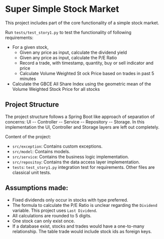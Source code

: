 # Super Simple Stock Market

This project includes part of the core functionality of a simple stock market.

Run `tests/test_story1.py` to test the functionality of following requirements:

- For a given stock,
    - Given any price as input, calculate the dividend yield
    - Given any price as input, calculate the P/E Ratio
    - Record a trade, with timestamp, quantity, buy or sell indicator and price
    - Calculate Volume Weighted St ock Price based on trades in past 5 minutes
- Calculate the GBCE All Share Index using the geometric mean of the Volume Weighted Stock Price for all stocks

## Project Structure

The project structure follows a Spring Boot like approach of separation of concerns: UI -- Controller -- Service --
Repository -- Storage. In this implementation the UI, Controller and Storage layers are left out completely.

Content of the project:

- `src/exception`: Contains custom exceptions.
- `src/model`: Contains models.
- `src/service`: Contains the business logic implementation.
- `src/repositoy`: Contains the data access layer implementation.
- `tests`: `test_story1.py` integration test for requirements. Other files are classical unit tests.

## Assumptions made:

- Fixed dividends only occur in stocks with type preferred.
- The formula to calculate the P/E Ratio is unclear regarding the `Dividend` variable. This project
  uses `Last Dividend`.
- All calculations are rounded to 5 digits.
- One stock can only exist once.
- If a database exist, stocks and trades would have a one-to-many relationship. The table trade would include stock ids
  as foreign keys. 